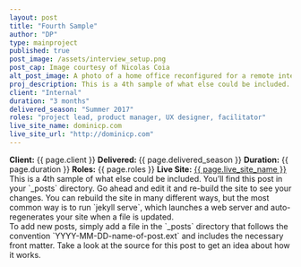```yaml
---
layout: post
title: "Fourth Sample"
author: "DP"
type: mainproject
published: true
post_image: /assets/interview_setup.png
post_cap: Image courtesy of Nicolas Coia
alt_post_image: A photo of a home office reconfigured for a remote interview
proj_description: This is a 4th sample of what else could be included.
client: "Internal"
duration: "3 months"
delivered_season: "Summer 2017"
roles: "project lead, product manager, UX designer, facilitator"
live_site_name: dominicp.com
live_site_url: "http://dominicp.com"
---
```

<div class="col4">
<strong>Client:</strong> {{ page.client }}
<strong>Delivered: </strong> {{ page.delivered_season }}
<strong>Duration:</strong> {{ page.duration }}
<strong>Roles:</strong> {{ page.roles }}
<strong>Live Site:</strong> <a href="{{ live_site_url }}" alt="{{ page.live_site_name }}">{{ page.live_site_name }}</a>

</div>
<div class="col34">
This is a 4th sample of what else could be included. You’ll find this post in your `_posts` directory. Go ahead and edit it and re-build the site to see your changes. You can rebuild the site in many different ways, but the most common way is to run `jekyll serve`, which launches a web server and auto-regenerates your site when a file is updated.
</br>
To add new posts, simply add a file in the `_posts` directory that follows the convention `YYYY-MM-DD-name-of-post.ext` and includes the necessary front matter. Take a look at the source for this post to get an idea about how it works.

</div>
